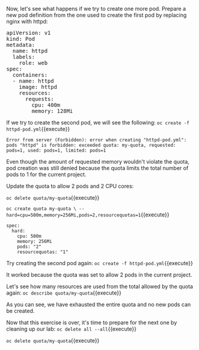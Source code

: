 
Now, let's see what happens if we try to create one more pod. Prepare a new pod definition from the one used to create the first pod by replacing nginx with httpd:


<pre class="file" data-filename="httpd-pod.yml" data-target="replace">
apiVersion: v1
kind: Pod
metadata:
  name: httpd
  labels:
    role: web
spec:
  containers:
  - name: httpd
    image: httpd
    resources:
      requests:
        cpu: 400m
        memory: 128Mi
</pre>

If we try to create the second pod, we will see the following:
`oc create -f httpd-pod.yml`{{execute}}

```
Error from server (Forbidden): error when creating "httpd-pod.yml": pods "httpd" is forbidden: exceeded quota: my-quota, requested: pods=1, used: pods=1, limited: pods=1
```

Even though the amount of requested memory wouldn't violate the quota, pod creation was still denied because the quota limits the total number of pods to 1 for the current project.


Update the quota to allow 2 pods and 2 CPU cores:

`oc delete quota/my-quota`{{execute}}

`oc create quota my-quota \
--hard=cpu=500m,memory=256Mi,pods=2,resourcequotas=1`{{execute}}


```
spec:
  hard:
    cpu: 500m
    memory: 256Mi
    pods: "2"
    resourcequotas: "1"
```

Try creating the second pod again:
`oc create -f httpd-pod.yml`{{execute}}


It worked because the quota was set to allow 2 pods in the current project.

Let's see how many resources are used from the total allowed by the quota again:
`oc describe quota/my-quota`{{execute}}

As you can see, we have exhausted the entire quota and no new pods can be created.

Now that this exercise is over, it's time to prepare for the next one by cleaning up our lab:
`oc delete all --all`{{execute}}

`oc delete quota/my-quota`{{execute}}
